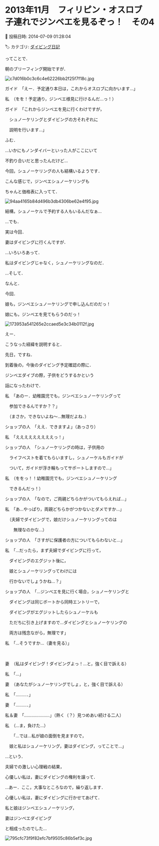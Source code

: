 # 2013年11月　フィリピン・オスロブ　子連れでジンベエを見るぞっ！　その4

📅 投稿日時: 2014-07-09 01:28:04

🏷️ カテゴリ: [ダイビング日記](ce3a7a8d424d112fce83ee85c81a0e344.md)

ってことで．





朝のブリーフィング開始ですが．




![c7d016b0c3c6c4e62226bb2f25f7f18c.jpg](images/c7d016b0c3c6c4e62226bb2f25f7f18c.jpg)







ガイド　「えー．予定通り本日は，これからオスロブに向かいます…」





私　（をを！予定通り，ジンベエ様見に行けるんだ…っ！）





ガイド　「これからジンベエを見に行くわけですが，


　シュノーケリングとダイビングの方それぞれに


　説明を行います…」





ふむ．


…いかにもノンダイバーといった人がここにいて


不釣り合いだと思ったんだけど…


今回，シュノーケリングの人も結構いるようです．





こんな感じで，ジンベエシュノーケリングも


ちゃんと価格表に入ってて．




![94aa4165b84d496b3db4306be62e4f95.jpg](images/94aa4165b84d496b3db4306be62e4f95.jpg)




結構，シュノーケルで予約する人もいるんだなぁ…





…でも．


実は今回．


妻はダイビングに行くんですが．





…いろいろあって．


私はダイビングじゃなく，シュノーケリングなのだ．





…そして．


なんと．


今回．


娘も，ジンベエシュノーケリングで申し込んだのだっ！


娘にも，ジンベエを見てもらうのだっ！







![173953a541265e2ccaed5e3c34b0112f.jpg](images/173953a541265e2ccaed5e3c34b0112f.jpg)







えー．


こうなった経緯を説明すると．


先日，ですね．


到着後の，今後のダイビング予定確認の際に．


ジンベエダイブの際，子供をどうするかという


話になったわけで．





私　「あのー．幼稚園児でも，ジンベエシュノーケリングって


　参加できるんですか？？」


　（まさか，できないよね～…無理だよね．）





ショップの人　「ええ．できますよ」（あっさり）





私　「えええええええええっ！」





ショップの人　「シュノーケリングの時は，子供用の


　ライフベストを着てもらいますし，シュノーケルもガイドが


　ついて，ガイドが浮き輪もってサポートしますので…」





私　（ををっ！！幼稚園児でも，ジンベエシュノーケリング


　できるんだっ！）





ショップの人　「なので，ご両親どちらかがついてもらえれば…」





私　「あ…やっぱり，両親どちらかがつかないとダメですか…」


　（夫婦でダイビングで，娘だけシュノーケリングってのは


　　無理なのかな…）





ショップの人　「さすがに保護者の方についてもらわないと…」





私　「…だったら，まず夫婦でダイビングに行って，


　ダイビングのエグジット後に，


　娘とシュノーケリングってわけには


　行かないでしょうかね…？」





ショップの人　「…ジンベエを見に行く場合，シュノーケリングと


　ダイビングは同じボートから同時エントリーで，


　ダイビングがエグジットしたらシュノーケルも


　ただちに引き上げますので…ダイビングとシュノーケリングの


　両方は残念ながら，無理です」





私　「…そうですか…（妻を見る）」


　


妻　（私はダイビング！ダイビングよっ！…と，強く目で訴える）





私　「…」





妻　（あなたがシュノーケリングでしょ，と，強く目で訴える）





私　「………．」





妻　「………．」





私＆妻　「…………………」（熱く（？）見つめあい続ける二人）





私　（…ま，負けた…）


　　「…では…私が娘の面倒を見ますので，


　娘と私はシュノーケリング，妻はダイビング，ってことで…」





…という．


夫婦での激しい心理戦の結果，


心優しい私は，妻にダイビングの権利を譲って．





…あー．ここ，大事なところなので，繰り返します．


心優しい私は，妻にダイビングに行かせてあげて．


私と娘はジンベエシュノーケリング，


妻はジンベエダイビング





と相成ったのでした…







![795cfc73f9f82efc7bf9505c86b5ef3c.jpg](images/795cfc73f9f82efc7bf9505c86b5ef3c.jpg)
